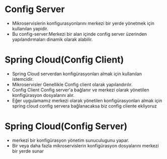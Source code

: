 # Config Server
- Mikroservislerin konfigurasyonlarını  merkezi bir yerde yönetmek için  kullanılan yapidir.
- Bu config-server:Merkezi bir alan içinde  config server üzerinden  yapılandırmaları dinamik olarak alabilir.

# Spring Cloud(Config Client)
- Spring Cloud serverdan konfigürasyonları almak için kullanılan istemcidir.
- Mikroservisler Genellikle Config client olarak  yapılandırılır.
- Config Client Config server'a bağlanır ve merkezi olarak yönetilen  konfigürasyon dosyalarını  alır.
- Eğer uygulamamız merkezi olarak yönetilen  konfigürasyonları almak için  spring cloud config servera bağlanacaksa biz config cliente ekliyoruz



# Spring Cloud(Config Server)
- merkezi  bir konfigürasyon yönetim sunuculugunu yapar.
- Bir veya daha fazla  mikroservislerin  konfigürasyon dosyalarını merkezi bir  yerde sunar


